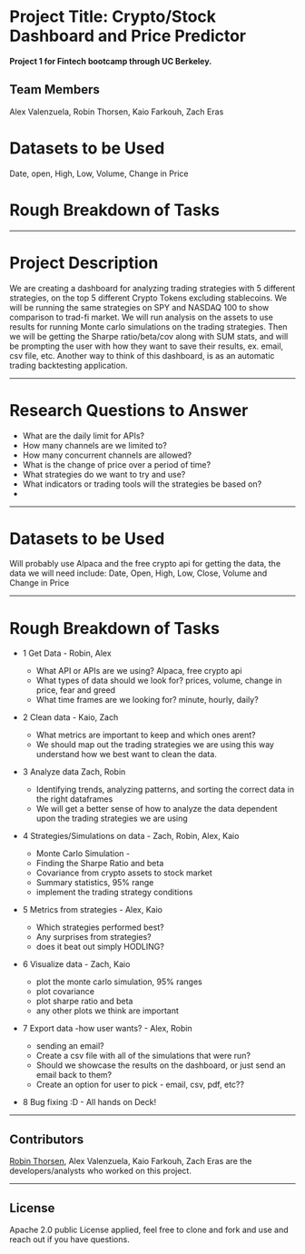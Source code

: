 
# Project Title: Crypto/Stock Dashboard and Price Predictor
**Project 1 for Fintech bootcamp through UC Berkeley.**

## Team Members
Alex Valenzuela, Robin Thorsen, Kaio Farkouh, Zach Eras



# Datasets to be Used
Date, open, High, Low, Volume, Change in Price

# Rough Breakdown of Tasks


---

# Project Description
We are creating a dashboard for analyzing trading strategies with 5 different strategies, on the top 5 different Crypto Tokens excluding stablecoins. We will be running the same strategies on SPY and NASDAQ 100 to show comparison to trad-fi market. We will run analysis on the assets to use results for running Monte carlo simulations on the trading strategies. Then we will be getting the Sharpe ratio/beta/cov along with SUM stats, and will be prompting the user with how they want to save their results, ex. email, csv file, etc. Another way to think of this dashboard, is as an automatic trading backtesting application.


---

# Research Questions to Answer
- What are the daily limit for APIs? 
- How many channels are we limited to?
- How many concurrent channels are allowed?
- What is the change of price over a period of time?
- What strategies do we want to try and use? 
- What indicators or trading tools will the strategies be based on?
- 


---

# Datasets to be Used

Will probably use Alpaca and the free crypto api for getting the data, the data we will need include:
                Date, Open, High, Low, Close, Volume and Change in Price

---

# Rough Breakdown of Tasks

- 1 Get Data - Robin, Alex
     - What API or APIs are we using? Alpaca, free crypto api
     - What types of data should we look for? prices, volume, change in price, fear and greed
     - What time frames are we looking for? minute, hourly, daily? 
  
- 2 Clean data - Kaio, Zach
     - What metrics are important to keep and which ones arent?
     - We should map out the trading strategies we are using this way understand how we best want to clean the data.
   
- 3 Analyze data Zach, Robin
    - Identifying trends, analyzing patterns, and sorting the correct data in the right dataframes
    - We will get a better sense of how to analyze the data dependent upon the trading strategies we are using
   
- 4 Strategies/Simulations on data - Zach, Robin, Alex, Kaio
    - Monte Carlo Simulation - 
    - Finding the Sharpe Ratio and beta
    - Covariance from crypto assets to stock market
    - Summary statistics, 95% range
    - implement the trading strategy conditions
     
    
- 5 Metrics from strategies - Alex, Kaio
    - Which strategies performed best? 
    - Any surprises from strategies?
    - does it beat out simply HODLING? 
    
- 6 Visualize data - Zach, Kaio
    - plot the monte carlo simulation, 95% ranges
    - plot covariance
    - plot sharpe ratio and beta
    - any other plots we think are important
    
    
- 7 Export data -how user wants? - Alex, Robin
    - sending an email?
    - Create a csv file with all of the simulations that were run?
    - Should we showcase the results on the dashboard, or just send an email back to them?
    - Create an option for user to pick - email, csv, pdf, etc??
    
- 8 Bug fixing :D - All hands on Deck!

---

## Contributors

[Robin Thorsen](https://www.linkedin.com/in/robin-thorsen-079819120/), Alex Valenzuela, Kaio Farkouh, Zach Eras are the developers/analysts who worked on this project. 

---

## License

Apache 2.0 public License applied, feel free to clone and fork and use and reach out if you have questions. 


